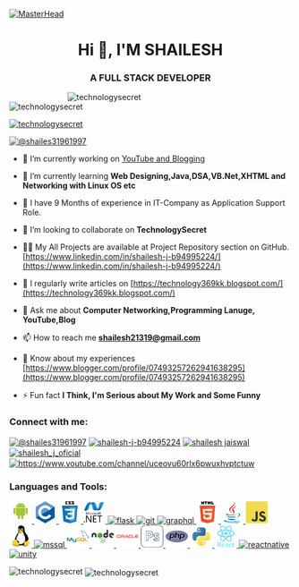 [![MasterHead](https://images.unsplash.com/photo-1504805572947-34fad45aed93?ixlib=rb-4.0.3&ixid=MnwxMjA3fDB8MHxwaG90by1wYWdlfHx8fGVufDB8fHx8&auto=format&fit=crop&w=2070&q=80)](https://technology369kk.blogspot.com)
<h1 align="center">Hi 👋, I'M SHAILESH </h1>
<h3 align="center">A FULL STACK DEVELOPER </h3>
<img align="right" alt="technologysecret" width="400" src="https://i.etsystatic.com/11122259/r/il/7a6142/1478351854/il_794xN.1478351854_lk24.jpg">


<p align="left"> <img src="https://komarev.com/ghpvc/?username=technologysecret&label=Profile%20views&color=0e75b6&style=flat" alt="technologysecret" /> </p>

<p align="left"> <a href="https://github.com/ryo-ma/github-profile-trophy"><img src="https://github-profile-trophy.vercel.app/?username=technologysecret" alt="technologysecret" /></a> </p>

<p align="left"> <a href="https://twitter.com/@shailes31961997" target="blank"><img src="https://img.shields.io/twitter/follow/@shailes31961997?logo=twitter&style=for-the-badge" alt="@shailes31961997" /></a> </p>

- 🔭 I’m currently working on [YouTube and Blogging ](https://technology369kk.blogspot.com/)

- 🌱 I’m currently learning **Web Designing,Java,DSA,VB.Net,XHTML and Networking with Linux OS etc**
- 🏢 I have 9 Months of experience in IT-Company as Application Support Role.

- 👯 I’m looking to collaborate on **TechnologySecret**

- 👨‍💻 My All Projects are available at Project Repository section on GitHub.   [https://www.linkedin.com/in/shailesh-j-b94995224/](https://www.linkedin.com/in/shailesh-j-b94995224/)

- 📝 I regularly write articles on [https://technology369kk.blogspot.com/](https://technology369kk.blogspot.com/)

- 💬 Ask me about **Computer Networking,Programming Lanuge, YouTube,Blog**

- 📫 How to reach me **shailesh21319@gmail.com**

- 📄 Know about my experiences [https://www.blogger.com/profile/07493257262941638295](https://www.blogger.com/profile/07493257262941638295)

- ⚡ Fun fact **I Think, I'm Serious about My Work and Some Funny**

<h3 align="left">Connect with me:</h3>
<p align="left">
<a href="https://twitter.com/@shailes31961997" target="blank"><img align="center" src="https://raw.githubusercontent.com/rahuldkjain/github-profile-readme-generator/master/src/images/icons/Social/twitter.svg" alt="@shailes31961997" height="30" width="40" /></a>
<a href="https://linkedin.com/in/shailesh-j-b94995224" target="blank"><img align="center" src="https://raw.githubusercontent.com/rahuldkjain/github-profile-readme-generator/master/src/images/icons/Social/linked-in-alt.svg" alt="shailesh-j-b94995224" height="30" width="40" /></a>
<a href="https://fb.com/shailesh jaiswal" target="blank"><img align="center" src="https://raw.githubusercontent.com/rahuldkjain/github-profile-readme-generator/master/src/images/icons/Social/facebook.svg" alt="shailesh jaiswal" height="30" width="40" /></a>
<a href="https://instagram.com/shailesh_j_oficial" target="blank"><img align="center" src="https://raw.githubusercontent.com/rahuldkjain/github-profile-readme-generator/master/src/images/icons/Social/instagram.svg" alt="shailesh_j_oficial" height="30" width="40" /></a>
<a href="https://www.youtube.com/c/https://www.youtube.com/channel/uceovu60rlx6pwuxhvptctuw" target="blank"><img align="center" src="https://raw.githubusercontent.com/rahuldkjain/github-profile-readme-generator/master/src/images/icons/Social/youtube.svg" alt="https://www.youtube.com/channel/uceovu60rlx6pwuxhvptctuw" height="30" width="40" /></a>
</p>

<h3 align="left">Languages and Tools:</h3>
<p align="left"> <a href="https://developer.android.com" target="_blank" rel="noreferrer"> <img src="https://raw.githubusercontent.com/devicons/devicon/master/icons/android/android-original-wordmark.svg" alt="android" width="40" height="40"/> </a> <a href="https://www.cprogramming.com/" target="_blank" rel="noreferrer"> <img src="https://raw.githubusercontent.com/devicons/devicon/master/icons/c/c-original.svg" alt="c" width="40" height="40"/> </a> <a href="https://www.w3schools.com/css/" target="_blank" rel="noreferrer"> <img src="https://raw.githubusercontent.com/devicons/devicon/master/icons/css3/css3-original-wordmark.svg" alt="css3" width="40" height="40"/> </a> <a href="https://dotnet.microsoft.com/" target="_blank" rel="noreferrer"> <img src="https://raw.githubusercontent.com/devicons/devicon/master/icons/dot-net/dot-net-original-wordmark.svg" alt="dotnet" width="40" height="40"/> </a> <a href="https://flask.palletsprojects.com/" target="_blank" rel="noreferrer"> <img src="https://www.vectorlogo.zone/logos/pocoo_flask/pocoo_flask-icon.svg" alt="flask" width="40" height="40"/> </a> <a href="https://git-scm.com/" target="_blank" rel="noreferrer"> <img src="https://www.vectorlogo.zone/logos/git-scm/git-scm-icon.svg" alt="git" width="40" height="40"/> </a> <a href="https://graphql.org" target="_blank" rel="noreferrer"> <img src="https://www.vectorlogo.zone/logos/graphql/graphql-icon.svg" alt="graphql" width="40" height="40"/> </a> <a href="https://www.w3.org/html/" target="_blank" rel="noreferrer"> <img src="https://raw.githubusercontent.com/devicons/devicon/master/icons/html5/html5-original-wordmark.svg" alt="html5" width="40" height="40"/> </a> <a href="https://www.java.com" target="_blank" rel="noreferrer"> <img src="https://raw.githubusercontent.com/devicons/devicon/master/icons/java/java-original.svg" alt="java" width="40" height="40"/> </a> <a href="https://developer.mozilla.org/en-US/docs/Web/JavaScript" target="_blank" rel="noreferrer"> <img src="https://raw.githubusercontent.com/devicons/devicon/master/icons/javascript/javascript-original.svg" alt="javascript" width="40" height="40"/> </a> <a href="https://www.linux.org/" target="_blank" rel="noreferrer"> <img src="https://raw.githubusercontent.com/devicons/devicon/master/icons/linux/linux-original.svg" alt="linux" width="40" height="40"/> </a> <a href="https://www.microsoft.com/en-us/sql-server" target="_blank" rel="noreferrer"> <img src="https://www.svgrepo.com/show/303229/microsoft-sql-server-logo.svg" alt="mssql" width="40" height="40"/> </a> <a href="https://www.mysql.com/" target="_blank" rel="noreferrer"> <img src="https://raw.githubusercontent.com/devicons/devicon/master/icons/mysql/mysql-original-wordmark.svg" alt="mysql" width="40" height="40"/> </a> <a href="https://nodejs.org" target="_blank" rel="noreferrer"> <img src="https://raw.githubusercontent.com/devicons/devicon/master/icons/nodejs/nodejs-original-wordmark.svg" alt="nodejs" width="40" height="40"/> </a> <a href="https://www.oracle.com/" target="_blank" rel="noreferrer"> <img src="https://raw.githubusercontent.com/devicons/devicon/master/icons/oracle/oracle-original.svg" alt="oracle" width="40" height="40"/> </a> <a href="https://www.photoshop.com/en" target="_blank" rel="noreferrer"> <img src="https://raw.githubusercontent.com/devicons/devicon/master/icons/photoshop/photoshop-line.svg" alt="photoshop" width="40" height="40"/> </a> <a href="https://www.php.net" target="_blank" rel="noreferrer"> <img src="https://raw.githubusercontent.com/devicons/devicon/master/icons/php/php-original.svg" alt="php" width="40" height="40"/> </a> <a href="https://www.python.org" target="_blank" rel="noreferrer"> <img src="https://raw.githubusercontent.com/devicons/devicon/master/icons/python/python-original.svg" alt="python" width="40" height="40"/> </a> <a href="https://reactjs.org/" target="_blank" rel="noreferrer"> <img src="https://raw.githubusercontent.com/devicons/devicon/master/icons/react/react-original-wordmark.svg" alt="react" width="40" height="40"/> </a> <a href="https://reactnative.dev/" target="_blank" rel="noreferrer"> <img src="https://reactnative.dev/img/header_logo.svg" alt="reactnative" width="40" height="40"/> </a> <a href="https://unity.com/" target="_blank" rel="noreferrer"> <img src="https://www.vectorlogo.zone/logos/unity3d/unity3d-icon.svg" alt="unity" width="40" height="40"/> </a> </p>

<p><img align="left" src="https://github-readme-stats.vercel.app/api/top-langs?username=technologysecret&show_icons=true&locale=en&layout=compact" alt="technologysecret" /></p>

<p>&nbsp;<img align="center" src="https://github-readme-stats.vercel.app/api?username=technologysecret&show_icons=true&locale=en" alt="technologysecret" /></p>
